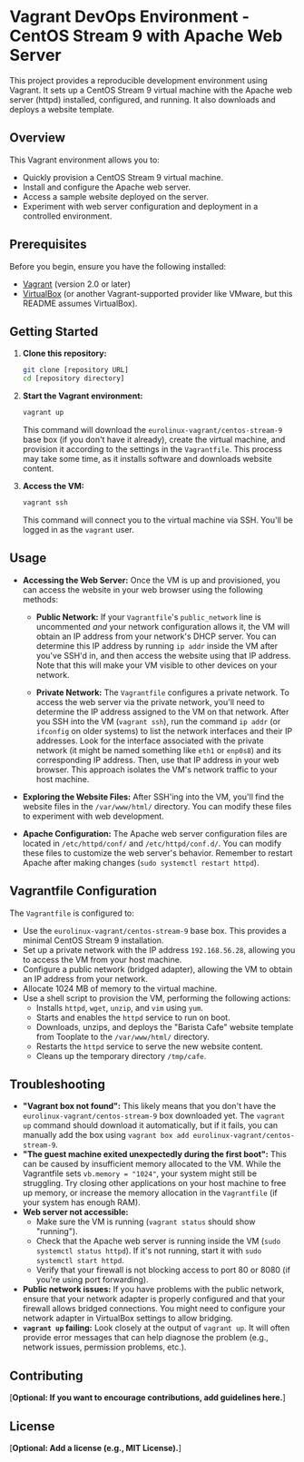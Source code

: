 # Vagrant DevOps Environment - CentOS Stream 9 with Apache Web Server

This project provides a reproducible development environment using Vagrant. It sets up a CentOS Stream 9 virtual machine with the Apache web server (httpd) installed, configured, and running.  It also downloads and deploys a website template.

## Overview

This Vagrant environment allows you to:

*   Quickly provision a CentOS Stream 9 virtual machine.
*   Install and configure the Apache web server.
*   Access a sample website deployed on the server.
*   Experiment with web server configuration and deployment in a controlled environment.

## Prerequisites

Before you begin, ensure you have the following installed:

*   [Vagrant](https://www.vagrantup.com/downloads.html) (version 2.0 or later)
*   [VirtualBox](https://www.virtualbox.org/wiki/Downloads) (or another Vagrant-supported provider like VMware, but this README assumes VirtualBox).

## Getting Started

1.  **Clone this repository:**

    ```bash
    git clone [repository URL]
    cd [repository directory]
    ```

2.  **Start the Vagrant environment:**

    ```bash
    vagrant up
    ```

    This command will download the `eurolinux-vagrant/centos-stream-9` base box (if you don't have it already), create the virtual machine, and provision it according to the settings in the `Vagrantfile`. This process may take some time, as it installs software and downloads website content.

3.  **Access the VM:**

    ```bash
    vagrant ssh
    ```

    This command will connect you to the virtual machine via SSH.  You'll be logged in as the `vagrant` user.

## Usage

*   **Accessing the Web Server:** Once the VM is up and provisioned, you can access the website in your web browser using the following methods:

    *   **Public Network:**  If your `Vagrantfile`'s `public_network` line is uncommented *and* your network configuration allows it, the VM will obtain an IP address from your network's DHCP server. You can determine this IP address by running `ip addr` inside the VM after you've SSH'd in, and then access the website using that IP address. Note that this will make your VM visible to other devices on your network.

    *   **Private Network:** The `Vagrantfile` configures a private network.  To access the web server via the private network, you'll need to determine the IP address assigned to the VM on that network. After you SSH into the VM (`vagrant ssh`), run the command `ip addr` (or `ifconfig` on older systems) to list the network interfaces and their IP addresses. Look for the interface associated with the private network (it might be named something like `eth1` or `enp0s8`) and its corresponding IP address.  Then, use that IP address in your web browser. This approach isolates the VM's network traffic to your host machine.

*   **Exploring the Website Files:** After SSH'ing into the VM, you'll find the website files in the `/var/www/html/` directory. You can modify these files to experiment with web development.

*   **Apache Configuration:** The Apache web server configuration files are located in `/etc/httpd/conf/` and `/etc/httpd/conf.d/`. You can modify these files to customize the web server's behavior. Remember to restart Apache after making changes (`sudo systemctl restart httpd`).

## Vagrantfile Configuration

The `Vagrantfile` is configured to:

*   Use the `eurolinux-vagrant/centos-stream-9` base box. This provides a minimal CentOS Stream 9 installation.
*   Set up a private network with the IP address `192.168.56.28`, allowing you to access the VM from your host machine.
*   Configure a public network (bridged adapter), allowing the VM to obtain an IP address from your network.
*   Allocate 1024 MB of memory to the virtual machine.
*   Use a shell script to provision the VM, performing the following actions:
    *   Installs `httpd`, `wget`, `unzip`, and `vim` using `yum`.
    *   Starts and enables the `httpd` service to run on boot.
    *   Downloads, unzips, and deploys the "Barista Cafe" website template from Tooplate to the `/var/www/html/` directory.
    *   Restarts the `httpd` service to serve the new website content.
    *   Cleans up the temporary directory `/tmp/cafe`.

## Troubleshooting

*   **"Vagrant box not found":** This likely means that you don't have the `eurolinux-vagrant/centos-stream-9` box downloaded yet. The `vagrant up` command should download it automatically, but if it fails, you can manually add the box using `vagrant box add eurolinux-vagrant/centos-stream-9`.
*   **"The guest machine exited unexpectedly during the first boot":** This can be caused by insufficient memory allocated to the VM. While the Vagrantfile sets `vb.memory = "1024"`, your system might still be struggling.  Try closing other applications on your host machine to free up memory, or increase the memory allocation in the `Vagrantfile` (if your system has enough RAM).
*   **Web server not accessible:**
    *   Make sure the VM is running (`vagrant status` should show "running").
    *   Check that the Apache web server is running inside the VM (`sudo systemctl status httpd`). If it's not running, start it with `sudo systemctl start httpd`.
    *   Verify that your firewall is not blocking access to port 80 or 8080 (if you're using port forwarding).
*   **Public network issues:** If you have problems with the public network, ensure that your network adapter is properly configured and that your firewall allows bridged connections.  You might need to configure your network adapter in VirtualBox settings to allow bridging.
*   **`vagrant up` failing:**  Look closely at the output of `vagrant up`.  It will often provide error messages that can help diagnose the problem (e.g., network issues, permission problems, etc.).

## Contributing

[**Optional: If you want to encourage contributions, add guidelines here.**]

## License

[**Optional: Add a license (e.g., MIT License).**]
